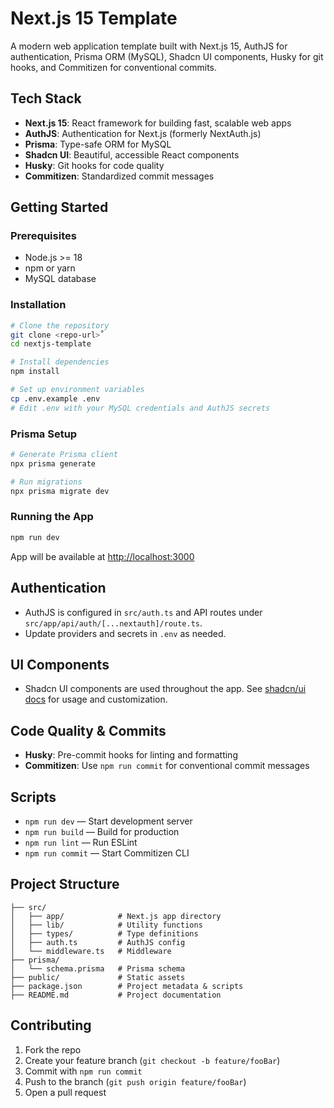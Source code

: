 # Next.js 15 Template

A modern web application template built with Next.js 15, AuthJS for authentication, Prisma ORM (MySQL), Shadcn UI components, Husky for git hooks, and Commitizen for conventional commits.

## Tech Stack

- **Next.js 15**: React framework for building fast, scalable web apps
- **AuthJS**: Authentication for Next.js (formerly NextAuth.js)
- **Prisma**: Type-safe ORM for MySQL
- **Shadcn UI**: Beautiful, accessible React components
- **Husky**: Git hooks for code quality
- **Commitizen**: Standardized commit messages

## Getting Started

### Prerequisites

- Node.js >= 18
- npm or yarn
- MySQL database

### Installation

```bash
# Clone the repository
git clone <repo-url>˚
cd nextjs-template

# Install dependencies
npm install

# Set up environment variables
cp .env.example .env
# Edit .env with your MySQL credentials and AuthJS secrets
```

### Prisma Setup

```bash
# Generate Prisma client
npx prisma generate

# Run migrations
npx prisma migrate dev
```

### Running the App

```bash
npm run dev
```

App will be available at [http://localhost:3000](http://localhost:3000)

## Authentication

- AuthJS is configured in `src/auth.ts` and API routes under `src/app/api/auth/[...nextauth]/route.ts`.
- Update providers and secrets in `.env` as needed.

## UI Components

- Shadcn UI components are used throughout the app. See [shadcn/ui docs](https://ui.shadcn.com/) for usage and customization.

## Code Quality & Commits

- **Husky**: Pre-commit hooks for linting and formatting
- **Commitizen**: Use `npm run commit` for conventional commit messages

## Scripts

- `npm run dev` — Start development server
- `npm run build` — Build for production
- `npm run lint` — Run ESLint
- `npm run commit` — Start Commitizen CLI

## Project Structure

```
├── src/
│   ├── app/            # Next.js app directory
│   ├── lib/            # Utility functions
│   ├── types/          # Type definitions
│   ├── auth.ts         # AuthJS config
│   └── middleware.ts   # Middleware
├── prisma/
│   └── schema.prisma   # Prisma schema
├── public/             # Static assets
├── package.json        # Project metadata & scripts
├── README.md           # Project documentation
```

## Contributing

1. Fork the repo
2. Create your feature branch (`git checkout -b feature/fooBar`)
3. Commit with `npm run commit`
4. Push to the branch (`git push origin feature/fooBar`)
5. Open a pull request
